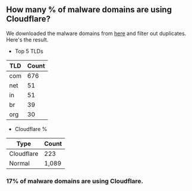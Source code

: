 ## How many % of malware domains are using Cloudflare?


We downloaded the malware domains from [here](https://urlhaus.abuse.ch) and filter out duplicates.
Here's the result.


[//]: # (start replacement)


- Top 5 TLDs

| TLD | Count |
| --- | --- |
| com | 676 |
| net | 51 |
| in | 51 |
| br | 39 |
| org | 30 |


- Cloudflare %

| Type | Count |
| --- | --- |
| Cloudflare | 223 |
| Normal | 1,089 |


### 17% of malware domains are using Cloudflare.